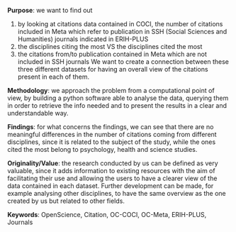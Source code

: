 <b>Purpose</b>: we want to find out
  1. by looking at citations data contained in COCI, the number of citations included in Meta which refer to publication in SSH (Social Sciences and Humanities) journals indicated in ERIH-PLUS
  2. the disciplines citing the most VS the disciplines cited the most
  3. the citations from/to publication contained in Meta which are not included in SSH journals
We want to create a connection between these three different datasets for having an overall view of the citations present in each of them.

<b>Methodology</b>: we approach the problem from a computational point of view, by building a python software able to analyse the data, querying them in order to retrieve the info needed and to present the results in a clear and understandable way.

<b>Findings</b>: for what concerns the findings, we can see that there are no meaningful differences in the number of citations coming from different disciplines, since it is related to the subject of the study, while the ones cited the most belong to psychology, health and science studies.

<b>Originality/Value</b>: the research conducted by us can be defined as very valuable, since it adds information to existing resources with the aim of facilitating their use and allowing the users to have a clearer view of the data contained in each dataset. Further development can be made, for example analysing other disciplines, to have the same overview as the one created by us but related to other fields.

<b>Keywords</b>: OpenScience, Citation, OC-COCI, OC-Meta, ERIH-PLUS, Journals

